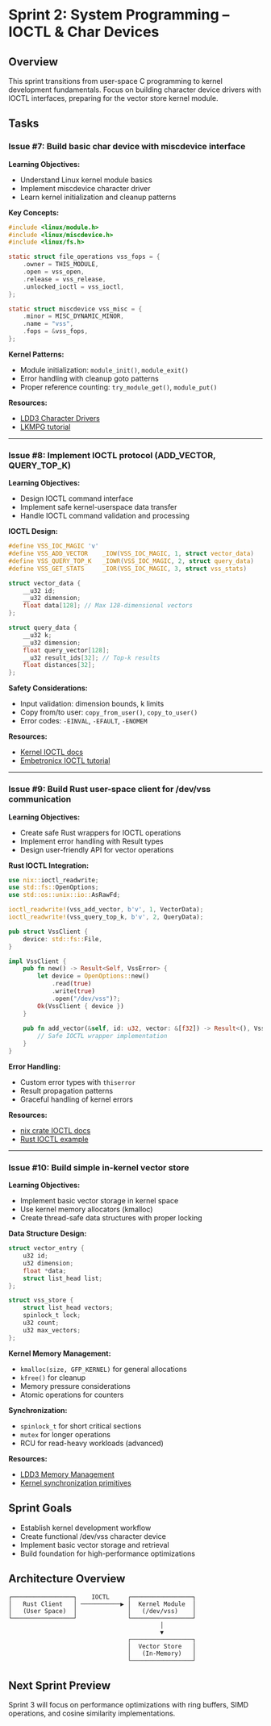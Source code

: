 # Sprint 2: System Programming – IOCTL & Char Devices

## Overview
This sprint transitions from user-space C programming to kernel development fundamentals. Focus on building character device drivers with IOCTL interfaces, preparing for the vector store kernel module.

## Tasks

### Issue #7: Build basic char device with miscdevice interface
**Learning Objectives:**
- Understand Linux kernel module basics
- Implement miscdevice character driver
- Learn kernel initialization and cleanup patterns

**Key Concepts:**
```c
#include <linux/module.h>
#include <linux/miscdevice.h>
#include <linux/fs.h>

static struct file_operations vss_fops = {
    .owner = THIS_MODULE,
    .open = vss_open,
    .release = vss_release,
    .unlocked_ioctl = vss_ioctl,
};

static struct miscdevice vss_misc = {
    .minor = MISC_DYNAMIC_MINOR,
    .name = "vss",
    .fops = &vss_fops,
};
```

**Kernel Patterns:**
- Module initialization: `module_init()`, `module_exit()`
- Error handling with cleanup goto patterns
- Proper reference counting: `try_module_get()`, `module_put()`

**Resources:**
- [LDD3 Character Drivers](https://lwn.net/Kernel/LDD3/)
- [LKMPG tutorial](https://tldp.org/LDP/lkmpg/2.6/html/x569.html)

---

### Issue #8: Implement IOCTL protocol (ADD_VECTOR, QUERY_TOP_K)
**Learning Objectives:**
- Design IOCTL command interface
- Implement safe kernel-userspace data transfer
- Handle IOCTL command validation and processing

**IOCTL Design:**
```c
#define VSS_IOC_MAGIC 'v'
#define VSS_ADD_VECTOR    _IOW(VSS_IOC_MAGIC, 1, struct vector_data)
#define VSS_QUERY_TOP_K   _IOWR(VSS_IOC_MAGIC, 2, struct query_data)
#define VSS_GET_STATS     _IOR(VSS_IOC_MAGIC, 3, struct vss_stats)

struct vector_data {
    __u32 id;
    __u32 dimension;
    float data[128]; // Max 128-dimensional vectors
};

struct query_data {
    __u32 k;
    __u32 dimension;
    float query_vector[128];
    __u32 result_ids[32]; // Top-k results
    float distances[32];
};
```

**Safety Considerations:**
- Input validation: dimension bounds, k limits
- Copy from/to user: `copy_from_user()`, `copy_to_user()`
- Error codes: `-EINVAL`, `-EFAULT`, `-ENOMEM`

**Resources:**
- [Kernel IOCTL docs](https://docs.kernel.org/driver-api/ioctl.html)
- [Embetronicx IOCTL tutorial](https://embetronicx.com/tutorials/linux/device-drivers/ioctl-linux-driver-tutorial/)

---

### Issue #9: Build Rust user-space client for /dev/vss communication
**Learning Objectives:**
- Create safe Rust wrappers for IOCTL operations
- Implement error handling with Result types
- Design user-friendly API for vector operations

**Rust IOCTL Integration:**
```rust
use nix::ioctl_readwrite;
use std::fs::OpenOptions;
use std::os::unix::io::AsRawFd;

ioctl_readwrite!(vss_add_vector, b'v', 1, VectorData);
ioctl_readwrite!(vss_query_top_k, b'v', 2, QueryData);

pub struct VssClient {
    device: std::fs::File,
}

impl VssClient {
    pub fn new() -> Result<Self, VssError> {
        let device = OpenOptions::new()
            .read(true)
            .write(true)
            .open("/dev/vss")?;
        Ok(VssClient { device })
    }
    
    pub fn add_vector(&self, id: u32, vector: &[f32]) -> Result<(), VssError> {
        // Safe IOCTL wrapper implementation
    }
}
```

**Error Handling:**
- Custom error types with `thiserror`
- Result propagation patterns
- Graceful handling of kernel errors

**Resources:**
- [nix crate IOCTL docs](https://docs.rs/nix/latest/nix/ioctl/index.html)
- [Rust IOCTL example](https://stackoverflow.com/questions/59490039/how-to-use-ioctl-in-rust)

---

### Issue #10: Build simple in-kernel vector store
**Learning Objectives:**
- Implement basic vector storage in kernel space
- Use kernel memory allocators (kmalloc)
- Create thread-safe data structures with proper locking

**Data Structure Design:**
```c
struct vector_entry {
    u32 id;
    u32 dimension;
    float *data;
    struct list_head list;
};

struct vss_store {
    struct list_head vectors;
    spinlock_t lock;
    u32 count;
    u32 max_vectors;
};
```

**Kernel Memory Management:**
- `kmalloc(size, GFP_KERNEL)` for general allocations
- `kfree()` for cleanup
- Memory pressure considerations
- Atomic operations for counters

**Synchronization:**
- `spinlock_t` for short critical sections
- `mutex` for longer operations
- RCU for read-heavy workloads (advanced)

**Resources:**
- [LDD3 Memory Management](https://lwn.net/Kernel/LDD3/)
- [Kernel synchronization primitives](https://www.kernel.org/doc/html/latest/kernel-hacking/locking.html)

## Sprint Goals
- Establish kernel development workflow
- Create functional /dev/vss character device
- Implement basic vector storage and retrieval
- Build foundation for high-performance optimizations

## Architecture Overview
```
┌─────────────────┐    IOCTL     ┌─────────────────┐
│   Rust Client   │ ───────────▶ │  Kernel Module  │
│   (User Space)  │              │   (/dev/vss)    │
└─────────────────┘              └─────────────────┘
                                          │
                                          ▼
                                 ┌─────────────────┐
                                 │  Vector Store   │
                                 │   (In-Memory)   │
                                 └─────────────────┘
```

## Next Sprint Preview
Sprint 3 will focus on performance optimizations with ring buffers, SIMD operations, and cosine similarity implementations.
